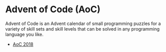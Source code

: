 # Advent of Code (AoC)


Advent of Code is an Advent calendar of small programming puzzles for a variety of skill sets and skill levels that can be solved in any programming language you like.

* [AoC 2018](https://adventofcode.com/2018)
